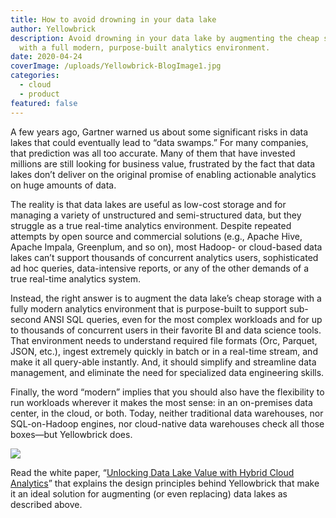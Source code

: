 ```yaml
---
title: How to avoid drowning in your data lake
author: Yellowbrick
description: Avoid drowning in your data lake by augmenting the cheap storage
  with a full modern, purpose-built analytics environment.
date: 2020-04-24
coverImage: /uploads/Yellowbrick-BlogImage1.jpg
categories:
  - cloud
  - product
featured: false
---
```

A few years ago, Gartner warned us about some significant risks in data lakes that could eventually lead to “data swamps.” For many companies, that prediction was all too accurate. 
Many of them that have invested millions are still looking for business value, frustrated by the fact that data lakes don’t deliver on the original promise of enabling actionable analytics on huge amounts of data.  

The reality is that data lakes are useful as low-cost storage and for managing a variety of unstructured and semi-structured data, but they struggle as a true real-time analytics environment. Despite repeated attempts by open source and commercial solutions (e.g., Apache Hive, Apache Impala, Greenplum, and so on), most Hadoop- or cloud-based data lakes can’t support thousands of concurrent analytics users, sophisticated ad hoc queries, data-intensive reports, or any of the other demands of a true real-time analytics system.  

Instead, the right answer is to augment the data lake’s cheap storage with a fully modern analytics environment that is purpose-built to support sub-second ANSI SQL queries, even for the most complex workloads and for up to thousands of concurrent users in their favorite BI and data science tools. That environment needs to understand required file formats (Orc, Parquet, JSON, etc.), ingest extremely quickly in batch or in a real-time stream, and make it all query-able instantly. And, it should simplify and streamline data management, and eliminate the need for specialized data engineering skills. 

Finally, the word “modern” implies that you should also have the flexibility to run workloads wherever it makes the most sense: in an on-premises data center, in the cloud, or both. Today, neither traditional data warehouses, nor SQL-on-Hadoop engines, nor cloud-native data warehouses check all those boxes—but Yellowbrick does. 

<img src="/uploads/blog-data-lake-chart.png" class="mx-auto pb-10" />

Read the white paper, “[Unlocking Data Lake Value with Hybrid Cloud Analytics](https://www.yellowbrick.com/go/unlocking-the-value-of-data-lakes/)” that explains the design principles behind Yellowbrick that make it an ideal solution for augmenting (or even replacing) data lakes as described above.